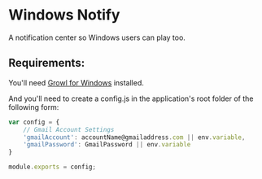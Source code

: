 Windows Notify
==============

A notification center so Windows users can play too.

## Requirements:
You'll need [Growl for Windows](http://www.growlforwindows.com/gfw/) installed.

And you'll need to create a config.js in the application's root folder of the following form:
```javascript
var config = {
    // Gmail Account Settings
    'gmailAccount': accountName@gmailaddress.com || env.variable,
    'gmailPassword': GmailPassword || env.variable
}

module.exports = config;
```
